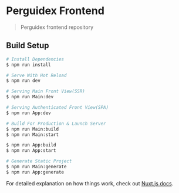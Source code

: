 # Perguidex Frontend

> Perguidex frontend repository 

## Build Setup

``` bash
# Install Dependencies
$ npm run install

# Serve With Hot Reload
$ npm run dev

# Serving Main Front View(SSR)
$ npm run Main:dev

# Serving Authenticated Front View(SPA)
$ npm run App:dev

# Build For Production & Launch Server
$ npm run Main:build
$ npm run Main:start

$ npm run App:build
$ npm run App:start

# Generate Static Project
$ npm run Main:generate
$ npm run App:generate

```

For detailed explanation on how things work, check out [Nuxt.js docs](https://nuxtjs.org).

